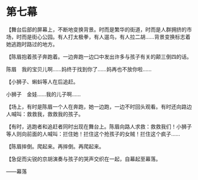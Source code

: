    

# 第七幕

【舞台后部的屏幕上，不断地变换背景。时而是繁华的街道，时而是人群拥挤的市场，时而是街心公园。有人打太极拳，有人遛鸟，有人拉二胡……背景变换标志着她逃跑时路过的地方。

【陈眉抱着孩子奔跑着。一边奔跑一边口中发出许多与孩子有关的颠三倒四的话。

陈眉　我的宝贝儿啊……妈终于找到你了……妈再也不放你啦……

【小狮子、蝌蚪等人在后追赶。

小狮子　金娃……我的儿子啊……

【场上，有时是陈眉一个人在奔跑，她一边跑，一边不时回头观看。有时还向路边人喊叫：救救我，救救我的孩子。

【有时，逃跑者和追赶者同时出现在舞台上。陈眉向路人求救：救救我们！小狮子等人则向前面的人喊叫：拦住她！拦住这个抢孩子的女贼！拦住这个疯子……

【陈眉摔倒。爬起来。再摔倒。再爬起来。

【急促而尖锐的京胡演奏与孩子的哭声交织在一起，自幕起至幕落。

——幕落